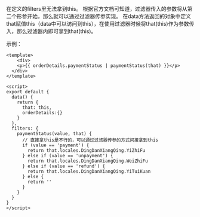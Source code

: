 在定义的filters里无法拿到this。
根据官方文档可知道，过滤器传入的参数将从第二个形参开始，那么就可以通过过滤器传参实现。
在data方法返回的对象中定义that赋值this（data中可以访问到this），在使用过滤器时候将that(this)作为参数传入，那么过滤器内即可拿到that(this)。

示例：

```vue
<template>
	<div>
    <p>{{ orderDetails.paymentStatus | paymentStatus(that) }}</p>
  </div>
</template>

<script>
export default {
  data() {
    return {
      that: this,
      orderDetails:{}
    }
  },
  filters: {
    paymentStatus(value, that) {
      // 直接拿this是不行的，可以通过过滤器传参的方式间接拿到this
      if (value == 'payment') {
        return that.locales.DingDanXiangQing.YiZhiFu
      } else if (value == 'unpayment') {
        return that.locales.DingDanXiangQing.WeiZhiFu
      } else if (value == 'refund') {
        return that.locales.DingDanXiangQing.YiTuiKuan
      } else {
        return ''
      }
    }
  }
}
</script>
```

